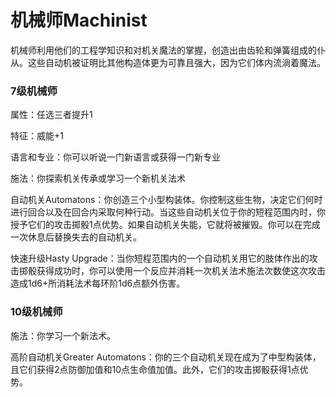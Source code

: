 # 机械师Machinist

机械师利用他们的工程学知识和对机关魔法的掌握，创造出由齿轮和弹簧组成的仆从。这些自动机被证明比其他构造体更为可靠且强大，因为它们体内流淌着魔法。

### 7级机械师

属性：任选三者提升1

特征：威能+1

语言和专业：你可以听说一门新语言或获得一门新专业

施法：你探索机关传承或学习一个新机关法术

自动机关Automatons：你创造三个小型构装体。你控制这些生物，决定它们何时进行回合以及在回合内采取何种行动。当这些自动机关位于你的短程范围内时，你授予它们的攻击掷骰1点优势。如果自动机关失能，它就将被摧毁。你可以在完成一次休息后替换失去的自动机关。

快速升级Hasty
Upgrade：当你短程范围内的一个自动机关用它的肢体作出的攻击掷骰获得成功时，你可以使用一个反应并消耗一次机关法术施法次数使这次攻击造成1d6+所消耗法术每环阶1d6点额外伤害。

### 10级机械师

施法：你学习一个新法术。

高阶自动机关Greater
Automatons：你的三个自动机关现在成为了中型构装体，且它们获得2点防御加值和10点生命值加值。此外，它们的攻击掷骰获得1点优势。

